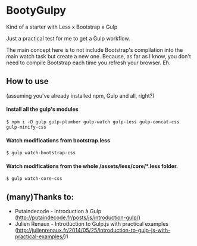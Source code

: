 BootyGulpy
==========

Kind of a starter with Less x Bootstrap x Gulp

Just a practical test for me to get a Gulp workflow.

The main concept here is to not include Bootstrap's compilation into the main watch task but create a new one.
Because, as far as I know, you don't need to compile Bootstrap each time you refresh your browser. Eh.

## How to use

(assuming you've already installed npm, Gulp and all, right?)

#### Install all the gulp's modules

`$ npm i -D gulp gulp-plumber gulp-watch gulp-less gulp-concat-css gulp-minify-css`

#### Watch modifications from bootstrap.less

`$ gulp watch-bootstrap-css`

#### Watch modifications from the whole /assets/less/core/*.less folder.

`$ gulp watch-core-css`

## (many)Thanks to:

- Putaindecode - Introduction à Gulp (http://putaindecode.fr/posts/js/introduction-gulp/)
- Julien Renaux - Introduction to Gulp.js with practical examples (http://julienrenaux.fr/2014/05/25/introduction-to-gulp-js-with-practical-examples/)1